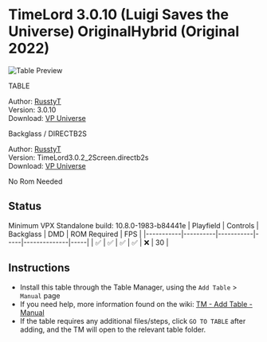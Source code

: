 ﻿# TimeLord 3.0.10 (Luigi Saves the Universe) OriginalHybrid (Original 2022)

![Table Preview](../../images/vpx-timelord-preview.jpg)

TABLE  

Author: [RusstyT](https://vpuniverse.com/profile/32300-russtyt/)  
Version: 3.0.10  
Download: [VP Universe](https://vpuniverse.com/files/file/12855-timelord-3010-luigi-saves-the-universe-originalhybrid/)

Backglass / DIRECTB2S  

Author: [RusstyT](https://vpuniverse.com/profile/32300-russtyt/)  
Version: TimeLord3.0.2_2Screen.directb2s  
Download: [VP Universe](https://vpuniverse.com/files/file/12855-timelord-3010-luigi-saves-the-universe-originalhybrid/)

No Rom Needed

## Status 

Minimum VPX Standalone build: 10.8.0-1983-b84441e
| Playfield | Controls | Backglass | DMD | ROM Required | FPS | 
|-----------|----------|-----------|-----|--------------|-----|
| :white_check_mark: | :white_check_mark: | :white_check_mark: | :white_check_mark: | :x: | 30 |

## Instructions

- Install this table through the Table Manager, using the `Add Table` > `Manual` page
- If you need help, more information found on the wiki: [TM - Add Table - Manual](https://github.com/LegendsUnchained/vpx-standalone-alp4k/wiki/%5B04%5D-%F0%9F%A7%A1-TM-%E2%80%90-Other-Features#add-table---manual)
- If the table requires any additional files/steps, click `GO TO TABLE` after adding, and the TM will open to the relevant table folder.

